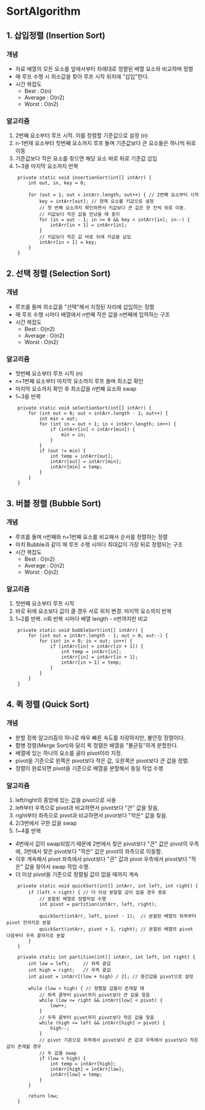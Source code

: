 # SortAlgorithm

## 1. 삽입정렬 (Insertion Sort)
### 개념
* 자료 배열의 모든 요소를 앞에서부터 차례대로 정렬된 배열 요소와 비교하며 정렬
* 매 루프 수행 시 최소값을 찾아 루프 시작 위치에 "삽입"한다.
* 시간 복잡도
   * Best : O(n)
   * Average : O(n2)
   * Worst : O(n2)

### 알고리즘
1. 2번째 요소부터 루프 시작. 이를 정렬할 기준값으로 설정 (n)
2. n-1번재 요소부터 첫번쨰 요소까지 루프 돌며 기준값보다 큰 요소들은 하나씩 뒤로 이동
3. 기준값보다 작은 요소를 찾으면 해당 요소 바로 뒤로 기준값 삽입
4. 1~3을 마지막 요소까지 반복
```
	private static void insertionSort(int[] intArr) {
		int out, in, key = 0;
		
		for (out = 1; out < intArr.length; out++) { // 2번째 요소부터 시작
			key = intArr[out]; // 현재 요소를 키값으로 설정
			// 첫 번째 요소까지 확인하면서 키값보다 큰 값은 한 칸씩 뒤로 이동.
			// 키값보다 작은 값을 만났을 때 중지
			for (in = out - 1; in >= 0 && key < intArr[in]; in--) {
				intArr[in + 1] = intArr[in];
			}
			// 키값보다 작은 값 바로 뒤에 키값을 삽입
			intArr[in + 1] = key;
		}
	}
```

## 2. 선택 정렬 (Selection Sort)
### 개념
* 루프를 돌며 최소값을 "선택"해서 지정된 자리에 삽입하는 정렬
* 매 루프 수행 시마다 배열에서 n번째 작은 값을 n번째에 입력하는 구조
* 시간 복잡도
   * Best : O(n2)
   * Average : O(n2)
   * Worst : O(n2)

### 알고리즘
* 첫번째 요소부터 루프 시작 (n)
* n+1번째 요소부터 마지막 요소까지 루프 돌며 최소값 확인
* 마지막 요소까지 확인 후 최소값을 n번째 요소와 swap
* 1~3을 반복
```
	private static void selectionSort(int[] intArr) {
		for (int out = 0; out < intArr.length - 1; out++) {
			int min = out;
			for (int in = out + 1; in < intArr.length; in++) {
				if (intArr[in] < intArr[min]) {
					min = in;
				}
			}
			if (out != min) {
				int temp = intArr[out];
				intArr[out] = intArr[min];
				intArr[min] = temp;
			}
		}
	}
```

## 3. 버블 정렬 (Bubble Sort)
### 개념
* 루프를 돌며 n번째와 n+1번째 요소를 비교해서 순서를 정렬하는 정렬
* 마치 Bubble과 같이 매 루프 수행 시마다 최대값이 가장 뒤로 정렬되는 구조
* 시간 복잡도
   * Best : O(n2)
   * Average : O(n2)
   * Worst : O(n2)

### 알고리즘
1. 첫번째 요소부터 루프 시작
2. 바로 뒤에 요소보다 값이 클 경우 서로 위치 변경. 마지막 요소까지 반복
3. 1~2를 반복. n회 반복 시마다 배열 length - n번까지만 비교
```
	private static void bubbleSort(int[] intArr) {
		for (int out = intArr.length - 1; out > 0; out--) {
			for (int in = 0; in < out; in++) {
				if (intArr[in] > intArr[in + 1]) {
					int temp = intArr[in];
					intArr[in] = intArr[in + 1];
					intArr[in + 1] = temp;
				}
			}
		}
	}
```

## 4. 퀵 정렬 (Quick Sort)
### 개념
* 분할 정복 알고리즘의 하나로 매우 빠른 속도를 자랑하지만, 불안정 정렬이다.
* 합병 정렬(Merge Sort)와 달리 퀵 정렬은 배열을 "불균등"하게 분할한다.
* 배열에 있는 하나의 요소를 골라 pivot이라 지정.
* pivot을 기준으로 왼쪽은 pivot보다 작은 값, 오른쪽은 pivot보다 큰 값을 정렬.
* 정렬이 완료되면 pivot을 기준으로 배열을 분할해서 동일 작업 수행

### 알고리즘
1. left/right의 중앙에 있는 값을 pivot으로 사용
2. left부터 우측으로 pivot과 비교하면서 pivot보다 "큰" 값을 찾음.
3. right부터 좌측으로 pivot과 비교하면서 pivot보다 "작은" 값을 찾음.
4. 2/3번에서 구한 값을 swap
5. 1~4를 반복
* 4번에서 값이 swap되었기 때문에 2번에서 찾은 pivot보다 "큰" 값은 pivot의 우측에, 3번에서 찾은 pivot보다 "작은" 값은 pivot의 좌측으로 이동함.
* 이후 계속해서 pivot 좌측에서 pivot보다 "큰" 값과 pivot 우측에서 pivot보다 "작은" 값을 찾아서 swap 작업 수행.
* 더 이상 pivot을 기준으로 정렬될 값이 없을 때까지 계속
```
	private static void quickSort(int[] intArr, int left, int right) {
		if (left < right) { // 더 이상 분할할 값이 없을 경우 종료
			// 분할된 배열로 정렬작업 수행
			int pivot = partition(intArr, left, right);
			
			quickSort(intArr, left, pivot - 1);  // 분할된 배열의 좌측부터 pivot 전까지로 분할
			quickSort(intArr, pivot + 1, right); // 분할된 배열의 pivot 다음부터 우측 끝까지로 분할
		}
	}
	
	private static int partition(int[] intArr, int left, int right) {
		int low = left;		// 좌측 끝값
		int high = right;	// 우측 끝값
		int pivot = intArr[(low + high) / 2]; // 중간값을 pivot으로 설정
		
		while (low < high) { // 정렬할 값들이 존재할 때
			// 좌측 끝부터 pivot까지 pivot보다 큰 값을 찾음
			while (low <= right && intArr[low] < pivot) {
				low++;
			}
			// 우측 끝부터 pivot까지 pivot보다 작은 값을 찾음
			while (high >= left && intArr[high] > pivot) {
				high--;
			}
			// pivot 기준으로 좌측에서 pivot보다 큰 값과 우측에서 pivot보다 작은 값이 존재할 경우
			// 두 값을 swap
			if (low < high) {
				int temp = intArr[high];
				intArr[high] = intArr[low];
				intArr[low] = temp;
			}
		}
		
		return low;
	}
```
